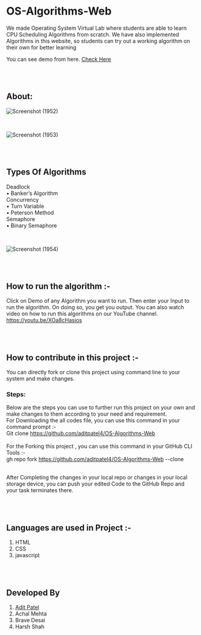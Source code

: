 # OS-Algorithms-Web

We made Operating System Virtual Lab where students are able to learn CPU Scheduling Algorithms from scratch. We have also implemented Algorithms in this website, so students can try out a working algorithm on their own for better learning

You can see demo from here. [Check Here](https://aditpatel4.github.io/OS-Algorithms-Web/)


<br />
<br />

## About:

![Screenshot (1952)](https://user-images.githubusercontent.com/71980446/141646565-9a7eb989-dc42-41b5-8b63-5a0f5da30d1b.png)


<br />

![Screenshot (1953)](https://user-images.githubusercontent.com/71980446/141646572-fa8912d0-f49b-4274-8389-8c151fbadcce.png)

<br /><br />

## Types Of Algorithms

Deadlock <br />
•	Banker’s Algorithm<br />
Concurrency<br />
•	Turn Variable<br />
•	Peterson Method<br />
Semaphore<br />
•	Binary Semaphore


<br />

![Screenshot (1954)](https://user-images.githubusercontent.com/71980446/141646589-d5a43144-6c2d-45fb-8384-20628aa3f6d8.png)

<br /><br />

## How to run the algorithm :- 

Click on Demo of any Algorithm you want to run.
Then enter your Input to run the algorithm. On doing so, you get you output.
You can also watch video on how to run this algorithms on our YouTube channel. https://youtu.be/XOa8cHasios

<br /><br />

## How to contribute in this project :- 

You can directly fork or clone this project using command line to your system and make changes. <br />
### Steps: 
Below are the steps you can use to further run this project on your own and make changes to them according to your need and requirement.  <br />
For Downloading the all codes file, you can use this command in your command prompt :-    <br />
Git clone https://github.com/aditpatel4/OS-Algorithms-Web   <br /> <br />
For the Forking this project , you can use this command in your GitHub CLI Tools :-   <br />
gh repo fork https://github.com/aditpatel4/OS-Algorithms-Web --clone
  
  <br />
After Completing the changes in your local repo or changes in your local storage device, you can push your edited Code to the GitHub Repo and your task terminates there.  


<br /><br />

## Languages are used in Project :-

1. HTML
2. CSS
3. javascript

<br /><br />

## Developed By
1.	[Adit Patel](https://www.linkedin.com/in/adit-patel-1a33ab218)
2.	Achal Mehta
3.	Brave Desai
4.	Harsh Shah
